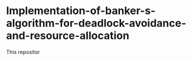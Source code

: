 # Implementation-of-banker-s-algorithm-for-deadlock-avoidance-and-resource-allocation

This repositor
